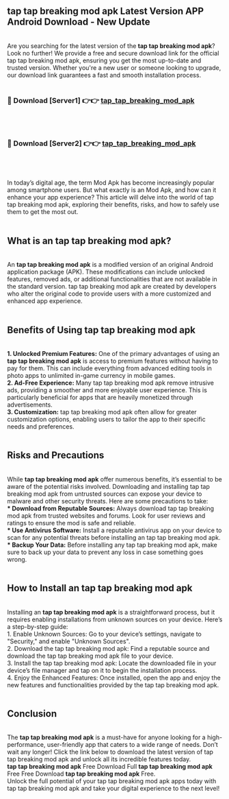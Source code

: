 ## tap tap breaking mod apk Latest Version APP Android Download - New Update
<br>
Are you searching for the latest version of the <strong>tap tap breaking mod apk</strong>? Look no further! We provide a free and secure download link for the official tap tap breaking mod apk, ensuring you get the most up-to-date and trusted version. Whether you're a new user or someone looking to upgrade, our download link guarantees a fast and smooth installation process.
<br>
<br>
<h3>🔴 Download [Server1] 👉👉 <a href="https://modyolo.store/tap+tap+breaking+mod+apk">tap_tap_breaking_mod_apk</a></h3><br>
<br>
<h3>🔴 Download [Server2] 👉👉 <a href="https://modyolo.store/tap+tap+breaking+mod+apk">tap_tap_breaking_mod_apk</a></h3><br>
<br>
<br>
In today’s digital age, the term Mod Apk has become increasingly popular among smartphone users. But what exactly is an Mod Apk, and how can it enhance your app experience? This article will delve into the world of tap tap breaking mod apk, exploring their benefits, risks, and how to safely use them to get the most out.
<br>
<br>
<h2>What is an tap tap breaking mod apk?</h2>
<br>
An <strong>tap tap breaking mod apk</strong> is a modified version of an original Android application package (APK). These modifications can include unlocked features, removed ads, or additional functionalities that are not available in the standard version. tap tap breaking mod apk are created by developers who alter the original code to provide users with a more customized and enhanced app experience.
<br>
<br>
<h2>Benefits of Using tap tap breaking mod apk</h2>
<br>
<strong> 1. Unlocked Premium Features:</strong> One of the primary advantages of using an <strong>tap tap breaking mod apk</strong> is access to premium features without having to pay for them. This can include everything from advanced editing tools in photo apps to unlimited in-game currency in mobile games.
<br>
<strong> 2. Ad-Free Experience:</strong> Many tap tap breaking mod apk remove intrusive ads, providing a smoother and more enjoyable user experience. This is particularly beneficial for apps that are heavily monetized through advertisements.
<br>
<strong> 3. Customization:</strong> tap tap breaking mod apk often allow for greater customization options, enabling users to tailor the app to their specific needs and preferences.
<br>
<br>
<h2>Risks and Precautions</h2>
<br>
While <strong>tap tap breaking mod apk</strong> offer numerous benefits, it’s essential to be aware of the potential risks involved. Downloading and installing tap tap breaking mod apk from untrusted sources can expose your device to malware and other security threats. Here are some precautions to take:
<br>
<strong> * Download from Reputable Sources:</strong> Always download tap tap breaking mod apk from trusted websites and forums. Look for user reviews and ratings to ensure the mod is safe and reliable.
<br>
<strong> * Use Antivirus Software:</strong> Install a reputable antivirus app on your device to scan for any potential threats before installing an tap tap breaking mod apk.
<br>
<strong> * Backup Your Data:</strong> Before installing any tap tap breaking mod apk, make sure to back up your data to prevent any loss in case something goes wrong.
<br>
<br>
<h2>How to Install an tap tap breaking mod apk</h2>
<br>
Installing an <strong>tap tap breaking mod apk</strong> is a straightforward process, but it requires enabling installations from unknown sources on your device. Here’s a step-by-step guide:
<br>
 1. Enable Unknown Sources: Go to your device’s settings, navigate to "Security," and enable "Unknown Sources".
<br>
 2. Download the tap tap breaking mod apk: Find a reputable source and download the tap tap breaking mod apk file to your device.
<br>
 3. Install the tap tap breaking mod apk: Locate the downloaded file in your device’s file manager and tap on it to begin the installation process.
<br>
 4. Enjoy the Enhanced Features: Once installed, open the app and enjoy the new features and functionalities provided by the tap tap breaking mod apk.
<br>
<br>
<h2><strong>Conclusion</strong></h2>
<br>
The <strong>tap tap breaking mod apk</strong> is a must-have for anyone looking for a high-performance, user-friendly app that caters to a wide range of needs. Don’t wait any longer! Click the link below to download the latest version of tap tap breaking mod apk and unlock all its incredible features today.
<br>
<strong>tap tap breaking mod apk</strong> Free Download Full <strong>tap tap breaking mod apk</strong> Free Free Download <strong>tap tap breaking mod apk</strong> Free.
<br>
Unlock the full potential of your tap tap breaking mod apk apps today with tap tap breaking mod apk and take your digital experience to the next level!